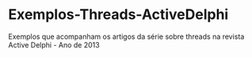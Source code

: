 Exemplos-Threads-ActiveDelphi
=============================

Exemplos que acompanham os artigos da série sobre threads na revista Active Delphi - Ano de 2013

